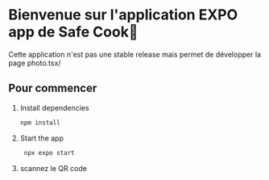 # Bienvenue sur l'application EXPO app de Safe Cook👋

Cette application n'est pas une stable release mais permet de  développer la page photo.tsx/




## Pour commencer

1. Install dependencies

   ```bash
   npm install
   ```

2. Start the app

   ```bash
    npx expo start
   ```

3. scannez le QR code
